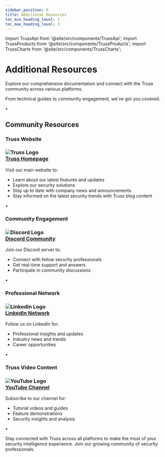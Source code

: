 ```yaml
---
sidebar_position: 4
title: Additional Resources
toc_min_heading_level: 2
toc_max_heading_level: 3
---
```


import TrussApi from '@site/src/components/TrussApi';
import TrussProducts from '@site/src/components/TrussProducts';
import TrussCharts from '@site/src/components/TrussCharts';

<div className="text-center">
  <h1 className="text-4xl font-bold mb-4">Additional Resources</h1>
</div>

<div className="text-center mb-12">
  <p className="text-xl text-gray-600 max-w-3xl mx-auto mb-4">
    Explore our comprehensive documentation and connect with the Truss community across various platforms.
  </p>
  <p className="text-xl italic text-gray-600 max-w-3xl mx-auto">
    From technical guides to community engagement, we've got you covered.
  </p>
</div>

<div className="relative my-12">
  <div className="absolute inset-0 flex items-center" aria-hidden="true">
    <div className="w-full border-t border-gray-300" />
  </div>
  <div className="relative flex justify-center">
    <span className="bg-white px-3 text-base text-gray-500">•</span>
  </div>
</div>

## Community Resources

### Truss Website
<h3 className="text-2xl font-semibold mb-4 text-blue-800">
  <div className="flex items-center gap-4">
    <div className="avatar avatar--vertical">
      <img
        className="avatar__photo avatar__photo--xl"
        src="/truss-docs/img/Truss Logo IconOnly_Color.png"
        alt="Truss Logo"
        style={{ padding: '8px' }}
      />
    </div>
    <a href="https://www.truss-security.com" className="hover:text-blue-600">
      Truss Homepage
    </a>
  </div>
</h3>

<div className="mb-8 text-lg">
  Visit our main website to:
  <ul className="list-disc pl-6 my-4">
    <li>Learn about our latest features and updates</li>
    <li>Explore our security solutions</li>
    <li>Stay up to date with company news and announcements</li>
    <li>Stay informed on the latest security trends with Truss blog content</li>
  </ul>
</div>

<div className="relative my-12">
  <div className="absolute inset-0 flex items-center" aria-hidden="true">
    <div className="w-full border-t border-gray-300" />
  </div>
  <div className="relative flex justify-center">
    <span className="bg-white px-3 text-base text-gray-500">•</span>
  </div>
</div>

### Community Engagement
<h3 className="text-2xl font-semibold mb-4 text-blue-800">
  <div className="flex items-center gap-4">
    <div className="avatar avatar--vertical">
      <img
        className="avatar__photo avatar__photo--xl"
        src="/truss-docs/img/discord-logo.svg"
        alt="Discord Logo"
        style={{ padding: '8px' }}
      />
    </div>
    <a href="https://discord.com/invite/zerVhHtfxJ" className="hover:text-blue-600">
      Discord Community
    </a>
  </div>
</h3>

<div className="mb-8 text-lg">
  Join our Discord server to:
  <ul className="list-disc pl-6 my-4">
    <li>Connect with fellow security professionals</li>
    <li>Get real-time support and answers</li>
    <li>Participate in community discussions</li>
  </ul>
</div>

<div className="relative my-12">
  <div className="absolute inset-0 flex items-center" aria-hidden="true">
    <div className="w-full border-t border-gray-300" />
  </div>
  <div className="relative flex justify-center">
    <span className="bg-white px-3 text-base text-gray-500">•</span>
  </div>
</div>

### Professional Network
<h3 className="text-2xl font-semibold mb-4 text-blue-800">
  <div className="flex items-center gap-4">
    <div className="avatar avatar--vertical">
      <img
        className="avatar__photo avatar__photo--xl"
        src="/truss-docs/img/linkedin-logo.svg"
        alt="LinkedIn Logo"
        style={{ padding: '8px' }}
      />
    </div>
    <a href="https://www.linkedin.com/company/truss-security" className="hover:text-blue-600">
      LinkedIn Network
    </a>
  </div>
</h3>

<div className="mb-8 text-lg">
  Follow us on LinkedIn for:
  <ul className="list-disc pl-6 my-4">
    <li>Professional insights and updates</li>
    <li>Industry news and trends</li>
    <li>Career opportunities</li>
  </ul>
</div>

<div className="relative my-12">
  <div className="absolute inset-0 flex items-center" aria-hidden="true">
    <div className="w-full border-t border-gray-300" />
  </div>
  <div className="relative flex justify-center">
    <span className="bg-white px-3 text-base text-gray-500">•</span>
  </div>
</div>

### Truss Video Content
<h3 className="text-2xl font-semibold mb-4 text-blue-800">
  <div className="flex items-center gap-4">
    <div className="avatar avatar--vertical">
      <img
        className="avatar__photo avatar__photo--xl"
        src="/truss-docs/img/youtube-logo.svg"
        alt="YouTube Logo"
        style={{ padding: '8px' }}
      />
    </div>
    <a href="https://www.youtube.com/channel/UCjzO-8_mv3iKKf6baDWaYfw" className="hover:text-blue-600">
      YouTube Channel
    </a>
  </div>
</h3>

<div className="mb-8 text-lg">
  Subscribe to our channel for:
  <ul className="list-disc pl-6 my-4">
    <li>Tutorial videos and guides</li>
    <li>Feature demonstrations</li>
    <li>Security insights and analysis</li>
  </ul>
</div>

<div className="relative my-12">
  <div className="absolute inset-0 flex items-center" aria-hidden="true">
    <div className="w-full border-t border-gray-300" />
  </div>
  <div className="relative flex justify-center">
    <span className="bg-white px-3 text-base text-gray-500">•</span>
  </div>
</div>

<div className="mt-12 p-6 bg-blue-50 rounded-lg shadow-md border border-blue-100 text-center">
  <p className="text-lg font-medium text-blue-800">
    Stay connected with Truss across all platforms to make the most of your security intelligence experience. Join our growing community of security professionals.
  </p>
</div>

